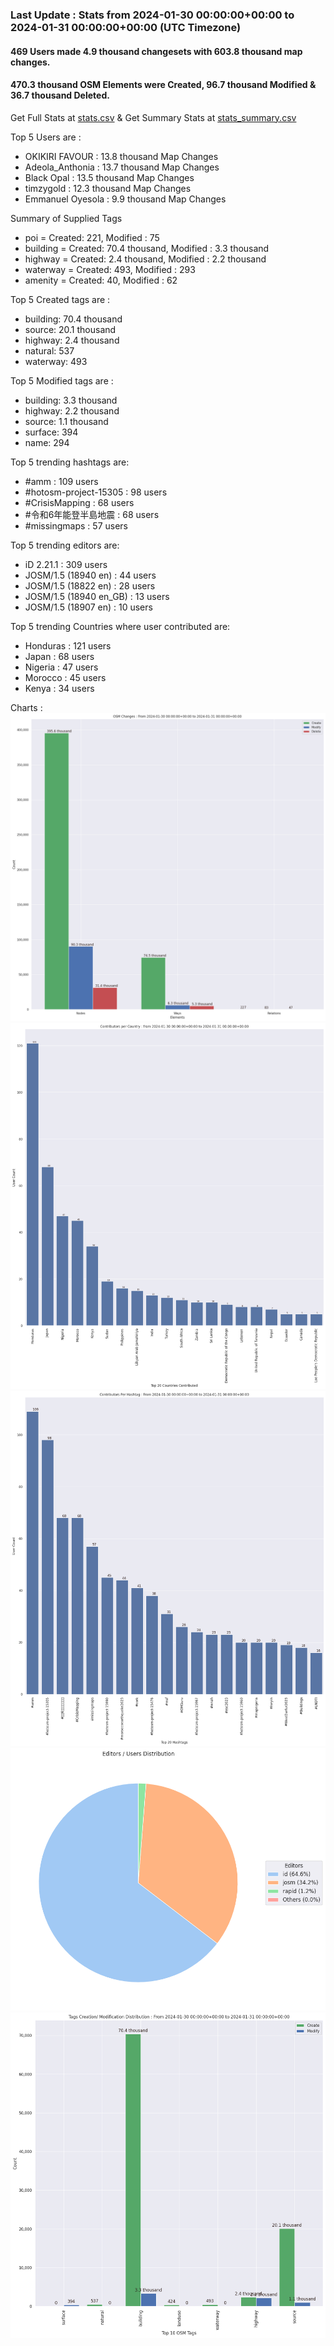 ### Last Update : Stats from 2024-01-30 00:00:00+00:00 to 2024-01-31 00:00:00+00:00 (UTC Timezone)

#### 469 Users made 4.9 thousand changesets with 603.8 thousand map changes.
#### 470.3 thousand OSM Elements were Created, 96.7 thousand Modified & 36.7 thousand Deleted.
Get Full Stats at [stats.csv](/stats/hotosm/Daily/stats.csv)
 & Get Summary Stats at [stats_summary.csv](/stats/hotosm/Daily/stats_summary.csv)

Top 5 Users are : 
- OKIKIRI FAVOUR : 13.8 thousand Map Changes
- Adeola_Anthonia : 13.7 thousand Map Changes
- Black Opal : 13.5 thousand Map Changes
- timzygold : 12.3 thousand Map Changes
- Emmanuel Oyesola : 9.9 thousand Map Changes

Summary of Supplied Tags
- poi = Created: 221, Modified : 75
- building = Created: 70.4 thousand, Modified : 3.3 thousand
- highway = Created: 2.4 thousand, Modified : 2.2 thousand
- waterway = Created: 493, Modified : 293
- amenity = Created: 40, Modified : 62


Top 5 Created tags are :
- building: 70.4 thousand
- source: 20.1 thousand
- highway: 2.4 thousand
- natural: 537
- waterway: 493


Top 5 Modified tags are :
- building: 3.3 thousand
- highway: 2.2 thousand
- source: 1.1 thousand
- surface: 394
- name: 294


Top 5 trending hashtags are:
- #amm : 109 users
- #hotosm-project-15305 : 98 users
- #CrisisMapping : 68 users
- #令和6年能登半島地震 : 68 users
- #missingmaps : 57 users


Top 5 trending editors are:
- iD 2.21.1 : 309 users
- JOSM/1.5 (18940 en) : 44 users
- JOSM/1.5 (18822 en) : 28 users
- JOSM/1.5 (18940 en_GB) : 13 users
- JOSM/1.5 (18907 en) : 10 users


Top 5 trending Countries where user contributed are:
- Honduras : 121 users
- Japan : 68 users
- Nigeria : 47 users
- Morocco : 45 users
- Kenya : 34 users


 Charts : 
![Alt text](./stats_osm_changes.png) 
![Alt text](./stats_users_per_country.png) 
![Alt text](./stats_users_per_hashtag.png) 
![Alt text](./stats_editors_pie_chart.png) 
![Alt text](./stats_tags.png) 
